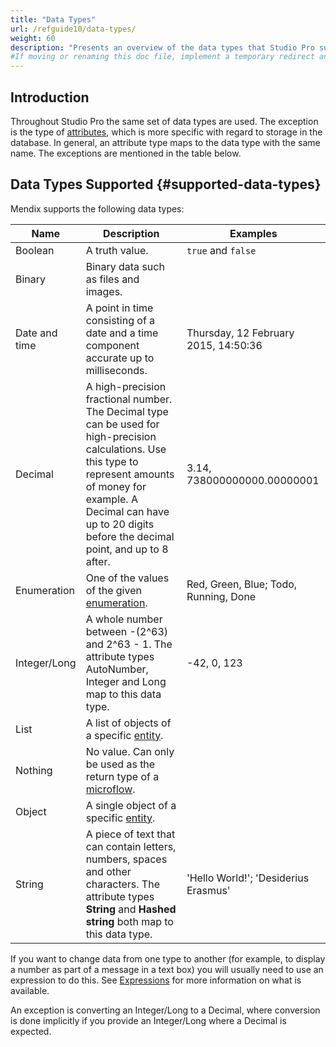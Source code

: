 ```yaml
---
title: "Data Types"
url: /refguide10/data-types/
weight: 60
description: "Presents an overview of the data types that Studio Pro supports."
#If moving or renaming this doc file, implement a temporary redirect and let the respective team know they should update the URL in the product. See Mapping to Products for more details.
---
```


## Introduction

Throughout Studio Pro the same set of data types are used. The exception is the type of [attributes](/refguide10/attributes/), which is more specific with regard to storage in the database. In general, an attribute type maps to the data type with the same name. The exceptions are mentioned in the table below.

## Data Types Supported {#supported-data-types}

Mendix supports the following data types:

| Name | Description | Examples |
| --- | --- | --- |
| Boolean | A truth value. | `true` and `false` |
| Binary | Binary data such as files and images. |   |
| Date and time | A point in time consisting of a date and a time component accurate up to milliseconds. | Thursday, 12 February 2015, 14:50:36 |
| Decimal | A high-precision fractional number. The Decimal type can be used for high-precision calculations. Use this type to represent amounts of money for example. A Decimal can have up to 20 digits before the decimal point, and up to 8 after. | 3.14, 738000000000.00000001 |
| Enumeration | One of the values of the given [enumeration](/refguide10/enumerations/). | Red, Green, Blue; Todo, Running, Done |
| <a id="integer-long"></a>Integer/Long | A whole number between -(2^63) and 2^63 - 1. The attribute types AutoNumber, Integer and Long map to this data type. | -42, 0, 123 |
| List | A list of objects of a specific [entity](/refguide10/entities/). |   |
| Nothing | No value. Can only be used as the return type of a [microflow](/refguide10/microflows/). |   |
| Object | A single object of a specific [entity](/refguide10/entities/). |   |
| String | A piece of text that can contain letters, numbers, spaces and other characters. The attribute types **String** and **Hashed string** both map to this data type. | 'Hello World!'; 'Desiderius Erasmus' |

If you want to change data from one type to another (for example, to display a number as part of a message in a text box) you will usually need to use an expression to do this. See [Expressions](/refguide10/expressions/) for more information on what is available.

An exception is converting an Integer/Long to a Decimal, where conversion is done implicitly if you provide an Integer/Long where a Decimal is expected.
